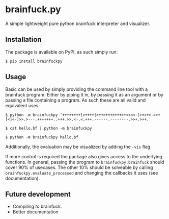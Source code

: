 # brainfuck.py
A simple lightweight pure python brainfuck interpreter and visualizer. 

## Installation
The package is available on PyPI, as such simply run:

    $ pip install brainfuckpy

## Usage
Basic can be used by simply providing the command line tool with a brainfuck program. Either by piping it in, by passing it as an argument or by passing a file containing a program. As such these are all valid and equivalent uses:

    $ python -m brainfuckpy '++++++++[>++++[>++>+++>+++>+<<<<-]>+>+>->>+[<]<-]>>.>---.+++++++..+++.>>.<-.<.+++.------.--------.>>+.>++.'

    $ cat hello.bf | python -m brainfuckpy

    $ python -m brainfuckpy hello.bf
Additionally, the evaluation may be visualized by adding the `-vis` flag.

If more control is required the package also gives access to the underlying functions. In general, passing the program to `brainfuckpy.brainfuck` should cover 90% of usecases. The other 10% should be solveable by calling `brainfuckpy.evaluate_processed` and changing the callbacks it uses (see documentation).

## Future development
- Compiling _to_ brainfuck.
- Better documentation